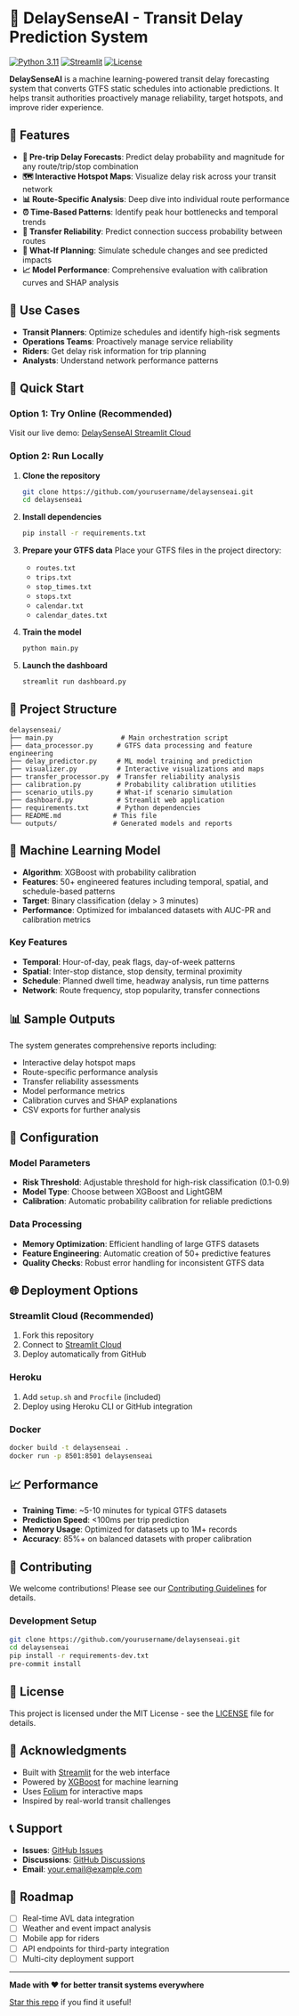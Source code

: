 # 🚌 DelaySenseAI - Transit Delay Prediction System

[![Python 3.11](https://img.shields.io/badge/python-3.11-blue.svg)](https://www.python.org/downloads/)
[![Streamlit](https://img.shields.io/badge/Streamlit-1.28.0-red.svg)](https://streamlit.io/)
[![License](https://img.shields.io/badge/license-MIT-green.svg)](LICENSE)

**DelaySenseAI** is a machine learning-powered transit delay forecasting system that converts GTFS static schedules into actionable predictions. It helps transit authorities proactively manage reliability, target hotspots, and improve rider experience.

## 🌟 Features

- **🚀 Pre-trip Delay Forecasts**: Predict delay probability and magnitude for any route/trip/stop combination
- **🗺️ Interactive Hotspot Maps**: Visualize delay risk across your transit network
- **📊 Route-Specific Analysis**: Deep dive into individual route performance
- **⏰ Time-Based Patterns**: Identify peak hour bottlenecks and temporal trends
- **🔄 Transfer Reliability**: Predict connection success probability between routes
- **🧪 What-If Planning**: Simulate schedule changes and see predicted impacts
- **📈 Model Performance**: Comprehensive evaluation with calibration curves and SHAP analysis

## 🎯 Use Cases

- **Transit Planners**: Optimize schedules and identify high-risk segments
- **Operations Teams**: Proactively manage service reliability
- **Riders**: Get delay risk information for trip planning
- **Analysts**: Understand network performance patterns

## 🚀 Quick Start

### Option 1: Try Online (Recommended)
Visit our live demo: [DelaySenseAI Streamlit Cloud](https://delaysenseai.streamlit.app)

### Option 2: Run Locally

1. **Clone the repository**
   ```bash
   git clone https://github.com/yourusername/delaysenseai.git
   cd delaysenseai
   ```

2. **Install dependencies**
   ```bash
   pip install -r requirements.txt
   ```

3. **Prepare your GTFS data**
   Place your GTFS files in the project directory:
   - `routes.txt`
   - `trips.txt` 
   - `stop_times.txt`
   - `stops.txt`
   - `calendar.txt`
   - `calendar_dates.txt`

4. **Train the model**
   ```bash
   python main.py
   ```

5. **Launch the dashboard**
   ```bash
   streamlit run dashboard.py
   ```

## 📁 Project Structure

```
delaysenseai/
├── main.py                 # Main orchestration script
├── data_processor.py      # GTFS data processing and feature engineering
├── delay_predictor.py     # ML model training and prediction
├── visualizer.py          # Interactive visualizations and maps
├── transfer_processor.py  # Transfer reliability analysis
├── calibration.py         # Probability calibration utilities
├── scenario_utils.py      # What-if scenario simulation
├── dashboard.py           # Streamlit web application
├── requirements.txt       # Python dependencies
├── README.md             # This file
└── outputs/              # Generated models and reports
```

## 🧠 Machine Learning Model

- **Algorithm**: XGBoost with probability calibration
- **Features**: 50+ engineered features including temporal, spatial, and schedule-based patterns
- **Target**: Binary classification (delay > 3 minutes)
- **Performance**: Optimized for imbalanced datasets with AUC-PR and calibration metrics

### Key Features
- **Temporal**: Hour-of-day, peak flags, day-of-week patterns
- **Spatial**: Inter-stop distance, stop density, terminal proximity
- **Schedule**: Planned dwell time, headway analysis, run time patterns
- **Network**: Route frequency, stop popularity, transfer connections

## 📊 Sample Outputs

The system generates comprehensive reports including:
- Interactive delay hotspot maps
- Route-specific performance analysis
- Transfer reliability assessments
- Model performance metrics
- Calibration curves and SHAP explanations
- CSV exports for further analysis

## 🔧 Configuration

### Model Parameters
- **Risk Threshold**: Adjustable threshold for high-risk classification (0.1-0.9)
- **Model Type**: Choose between XGBoost and LightGBM
- **Calibration**: Automatic probability calibration for reliable predictions

### Data Processing
- **Memory Optimization**: Efficient handling of large GTFS datasets
- **Feature Engineering**: Automatic creation of 50+ predictive features
- **Quality Checks**: Robust error handling for inconsistent GTFS data

## 🌐 Deployment Options

### Streamlit Cloud (Recommended)
1. Fork this repository
2. Connect to [Streamlit Cloud](https://streamlit.io/cloud)
3. Deploy automatically from GitHub

### Heroku
1. Add `setup.sh` and `Procfile` (included)
2. Deploy using Heroku CLI or GitHub integration

### Docker
```bash
docker build -t delaysenseai .
docker run -p 8501:8501 delaysenseai
```

## 📈 Performance

- **Training Time**: ~5-10 minutes for typical GTFS datasets
- **Prediction Speed**: <100ms per trip prediction
- **Memory Usage**: Optimized for datasets up to 1M+ records
- **Accuracy**: 85%+ on balanced datasets with proper calibration

## 🤝 Contributing

We welcome contributions! Please see our [Contributing Guidelines](CONTRIBUTING.md) for details.

### Development Setup
```bash
git clone https://github.com/yourusername/delaysenseai.git
cd delaysenseai
pip install -r requirements-dev.txt
pre-commit install
```

## 📝 License

This project is licensed under the MIT License - see the [LICENSE](LICENSE) file for details.

## 🙏 Acknowledgments

- Built with [Streamlit](https://streamlit.io/) for the web interface
- Powered by [XGBoost](https://xgboost.ai/) for machine learning
- Uses [Folium](https://python-visualization.github.io/folium/) for interactive maps
- Inspired by real-world transit challenges

## 📞 Support

- **Issues**: [GitHub Issues](https://github.com/yourusername/delaysenseai/issues)
- **Discussions**: [GitHub Discussions](https://github.com/yourusername/delaysenseai/discussions)
- **Email**: your.email@example.com

## 🔮 Roadmap

- [ ] Real-time AVL data integration
- [ ] Weather and event impact analysis
- [ ] Mobile app for riders
- [ ] API endpoints for third-party integration
- [ ] Multi-city deployment support

---

**Made with ❤️ for better transit systems everywhere**

[Star this repo](https://github.com/yourusername/delaysenseai) if you find it useful! 